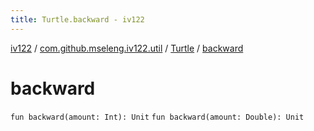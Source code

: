 ```yaml
---
title: Turtle.backward - iv122
---
```


[iv122](../../index.md) / [com.github.mseleng.iv122.util](../index.md) / [Turtle](index.md) / [backward](.)

# backward

`fun backward(amount: Int): Unit`
`fun backward(amount: Double): Unit`